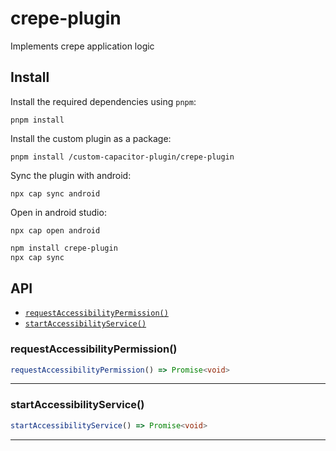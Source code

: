 # crepe-plugin

Implements crepe application logic

## Install

Install the required dependencies using `pnpm`:
```
pnpm install
```
Install the custom plugin as a package:

```
pnpm install /custom-capacitor-plugin/crepe-plugin
```

Sync the plugin with android:

```
npx cap sync android
```

Open in android studio:

```
npx cap open android
```

```bash
npm install crepe-plugin
npx cap sync
```

## API

<docgen-index>

* [`requestAccessibilityPermission()`](#requestaccessibilitypermission)
* [`startAccessibilityService()`](#startaccessibilityservice)

</docgen-index>

<docgen-api>
<!--Update the source file JSDoc comments and rerun docgen to update the docs below-->

### requestAccessibilityPermission()

```typescript
requestAccessibilityPermission() => Promise<void>
```

--------------------


### startAccessibilityService()

```typescript
startAccessibilityService() => Promise<void>
```

--------------------

</docgen-api>

